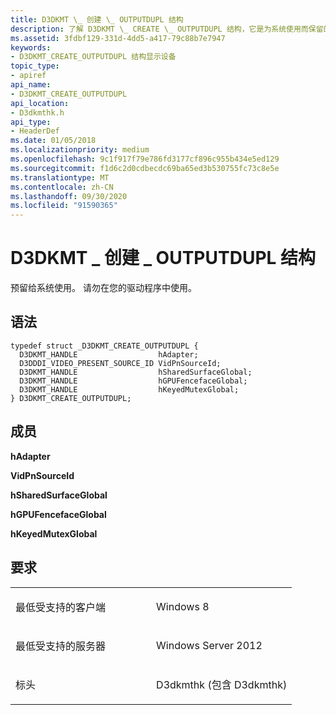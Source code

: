 ```yaml
---
title: D3DKMT \_ 创建 \_ OUTPUTDUPL 结构
description: 了解 D3DKMT \_ CREATE \_ OUTPUTDUPL 结构，它是为系统使用而保留的。 请勿在您的驱动程序中使用。
ms.assetid: 3fdbf129-331d-4dd5-a417-79c88b7e7947
keywords:
- D3DKMT_CREATE_OUTPUTDUPL 结构显示设备
topic_type:
- apiref
api_name:
- D3DKMT_CREATE_OUTPUTDUPL
api_location:
- D3dkmthk.h
api_type:
- HeaderDef
ms.date: 01/05/2018
ms.localizationpriority: medium
ms.openlocfilehash: 9c1f917f79e786fd3177cf896c955b434e5ed129
ms.sourcegitcommit: f1d6c2d0cdbecdc69ba65ed3b530755fc73c8e5e
ms.translationtype: MT
ms.contentlocale: zh-CN
ms.lasthandoff: 09/30/2020
ms.locfileid: "91590365"
---
```

# <a name="d3dkmt_create_outputdupl-structure"></a>D3DKMT \_ 创建 \_ OUTPUTDUPL 结构


预留给系统使用。 请勿在您的驱动程序中使用。

<a name="syntax"></a>语法
------

```ManagedCPlusPlus
typedef struct _D3DKMT_CREATE_OUTPUTDUPL {
  D3DKMT_HANDLE                  hAdapter;
  D3DDDI_VIDEO_PRESENT_SOURCE_ID VidPnSourceId;
  D3DKMT_HANDLE                  hSharedSurfaceGlobal;
  D3DKMT_HANDLE                  hGPUFencefaceGlobal;
  D3DKMT_HANDLE                  hKeyedMutexGlobal;
} D3DKMT_CREATE_OUTPUTDUPL;
```

<a name="members"></a>成员
-------

**hAdapter**

**VidPnSourceId**

**hSharedSurfaceGlobal**

**hGPUFencefaceGlobal**

**hKeyedMutexGlobal**

<a name="requirements"></a>要求
------------

<table>
<colgroup>
<col width="50%" />
<col width="50%" />
</colgroup>
<tbody>
<tr class="odd">
<td align="left"><p>最低受支持的客户端</p></td>
<td align="left"><p>Windows 8</p></td>
</tr>
<tr class="even">
<td align="left"><p>最低受支持的服务器</p></td>
<td align="left"><p>Windows Server 2012</p></td>
</tr>
<tr class="odd">
<td align="left"><p>标头</p></td>
<td align="left">D3dkmthk (包含 D3dkmthk) </td>
</tr>
</tbody>
</table>

 

 





